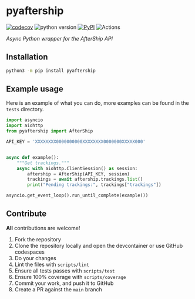 # pyaftership

[![codecov](https://codecov.io/gh/ludeeus/pyaftership/branch/main/graph/badge.svg)](https://codecov.io/gh/ludeeus/pyaftership)
![python version](https://img.shields.io/badge/Python-3.7=><=3.10-blue.svg)
[![PyPI](https://img.shields.io/pypi/v/pyaftership)](https://pypi.org/project/pyaftership)
![Actions](https://github.com/ludeeus/pyaftership/workflows/Actions/badge.svg?branch=main)

_Async Python wrapper for the AfterShip API_

## Installation

```bash
python3 -m pip install pyaftership
```

## Example usage

Here is an example of what you can do, more examples can be found in the `tests` directory.

```python
import asyncio
import aiohttp
from pyaftership import AfterShip

API_KEY = 'XXXXXXXX0000000000XXXXXXXX0000000XXXXX000'


async def example():
    """Get trackings."""
    async with aiohttp.ClientSession() as session:
        aftership = AfterShip(API_KEY, session)
        trackings = await aftership.trackings.list()
        print("Pending trackings:", trackings["trackings"])

asyncio.get_event_loop().run_until_complete(example())
```

## Contribute

**All** contributions are welcome!

1. Fork the repository
2. Clone the repository locally and open the devcontainer or use GitHub codespaces
3. Do your changes
4. Lint the files with `scripts/lint`
5. Ensure all tests passes with `scripts/test`
6. Ensure 100% coverage with `scripts/coverage`
7. Commit your work, and push it to GitHub
8. Create a PR against the `main` branch